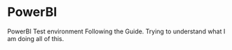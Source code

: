# PowerBI
PowerBI Test environment
Following the Guide.
Trying to understand what I am doing all of this.

